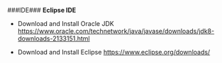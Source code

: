 ###IDE###
**Eclipse IDE**
*  Download and Install Oracle JDK
https://www.oracle.com/technetwork/java/javase/downloads/jdk8-downloads-2133151.html

* Download and Install Eclipse
https://www.eclipse.org/downloads/

